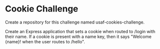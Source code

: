 # Cookie Challenge

Create a repository for this challenge named usaf-cookies-challenge.  

Create an Express application that sets a cookie when routed to /login with their name. If a cookie is present with a name key, then it says "Welcome {name}! when the user routes to /hello".
